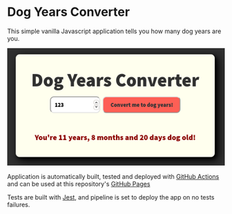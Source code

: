 # Dog Years Converter

This simple vanilla Javascript application tells you how many dog years are you.

![Dog Years Converter screen capture](img/screen-capture.png)

Application is automatically built, tested and deployed with [GitHub Actions](https://github.com/eldocbrown/dog-years-converter/actions) and can be used at this repository's [GitHub Pages](https://eldocbrown.github.io/dog-years-converter/)

Tests are built with [Jest](https://jestjs.io/), and pipeline is set to deploy the app on no tests failures.
